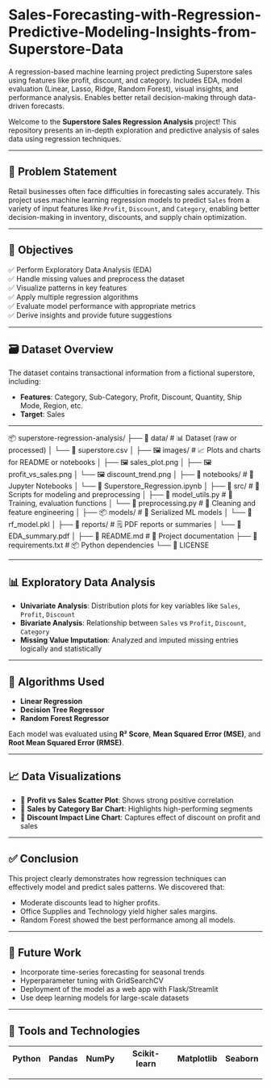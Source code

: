 # Sales-Forecasting-with-Regression-Predictive-Modeling-Insights-from-Superstore-Data
A regression-based machine learning project predicting Superstore sales using features like profit, discount, and category. Includes EDA, model evaluation (Linear, Lasso, Ridge, Random Forest), visual insights, and performance analysis. Enables better retail decision-making through data-driven forecasts.

Welcome to the **Superstore Sales Regression Analysis** project! This repository presents an in-depth exploration and predictive analysis of sales data using regression techniques.

---

## 📌 Problem Statement

Retail businesses often face difficulties in forecasting sales accurately. This project uses machine learning regression models to predict `Sales` from a variety of input features like `Profit`, `Discount`, and `Category`, enabling better decision-making in inventory, discounts, and supply chain optimization.

---

## 🎯 Objectives

✅ Perform Exploratory Data Analysis (EDA)  
✅ Handle missing values and preprocess the dataset  
✅ Visualize patterns in key features  
✅ Apply multiple regression algorithms  
✅ Evaluate model performance with appropriate metrics  
✅ Derive insights and provide future suggestions  

---

## 🗃️ Dataset Overview

The dataset contains transactional information from a fictional superstore, including:

- **Features**: Category, Sub-Category, Profit, Discount, Quantity, Ship Mode, Region, etc.  
- **Target**: Sales

 ---
📦 superstore-regression-analysis/
├── 📁 data/                     # 📊 Dataset (raw or processed)
│   └── 📄 superstore.csv
│
├── 🖼️ images/                   # 📈 Plots and charts for README or notebooks
│   ├── 🖼️ sales_plot.png
│   ├── 🖼️ profit_vs_sales.png
│   └── 🖼️ discount_trend.png
│
├── 📓 notebooks/                # 📒 Jupyter Notebooks
│   └── 📓 Superstore_Regression.ipynb
│
├── 🧠 src/                      # 🧪 Scripts for modeling and preprocessing
│   ├── 🧠 model_utils.py        # 🔧 Training, evaluation functions
│   └── 🧹 preprocessing.py      # 🧼 Cleaning and feature engineering
│
├── 📦 models/                   # 🧠 Serialized ML models
│   └── 🧠 rf_model.pkl
│
├── 📑 reports/                  # 🗒️ PDF reports or summaries
│   └── 📑 EDA_summary.pdf
│
├── 📘 README.md                 # 📝 Project documentation
├── 📄 requirements.txt          # 📦 Python dependencies
└── 📜 LICENSE                   

---

## 📊 Exploratory Data Analysis

- **Univariate Analysis**: Distribution plots for key variables like `Sales`, `Profit`, `Discount`  
- **Bivariate Analysis**: Relationship between `Sales` vs `Profit`, `Discount`, `Category`  
- **Missing Value Imputation**: Analyzed and imputed missing entries logically and statistically  

---

## 🧠 Algorithms Used

- **Linear Regression**
- **Decision Tree Regressor**
- **Random Forest Regressor**

Each model was evaluated using **R² Score**, **Mean Squared Error (MSE)**, and **Root Mean Squared Error (RMSE)**.

---

## 📈 Data Visualizations

- 📌 **Profit vs Sales Scatter Plot**: Shows strong positive correlation  
- 📌 **Sales by Category Bar Chart**: Highlights high-performing segments  
- 📌 **Discount Impact Line Chart**: Captures effect of discount on profit and sales  

---

## ✅ Conclusion

This project clearly demonstrates how regression techniques can effectively model and predict sales patterns. We discovered that:

- Moderate discounts lead to higher profits.
- Office Supplies and Technology yield higher sales margins.
- Random Forest showed the best performance among all models.

---

## 🔮 Future Work

- Incorporate time-series forecasting for seasonal trends  
- Hyperparameter tuning with GridSearchCV  
- Deployment of the model as a web app with Flask/Streamlit  
- Use deep learning models for large-scale datasets  

---

## 🧰 Tools and Technologies

| Python | Pandas | NumPy | Scikit-learn | Matplotlib | Seaborn |
|--------|--------|-------|--------------|------------|---------|

---


